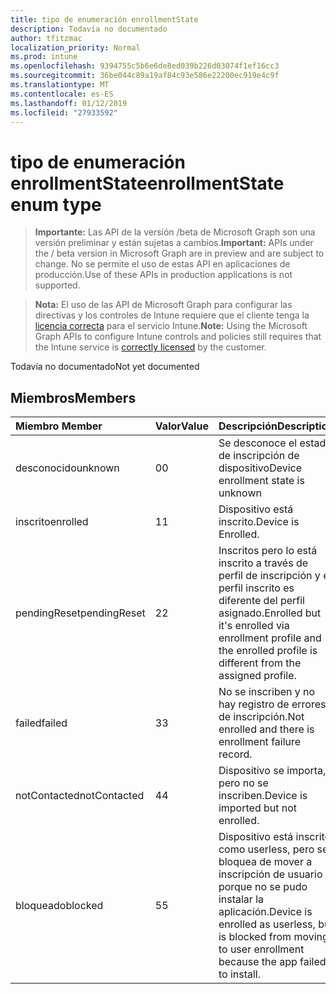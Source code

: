 ```yaml
---
title: tipo de enumeración enrollmentState
description: Todavía no documentado
author: tfitzmac
localization_priority: Normal
ms.prod: intune
ms.openlocfilehash: 9394755c5b6e6de8ed039b226d03074f1ef16cc3
ms.sourcegitcommit: 36be044c89a19af84c93e586e22200ec919e4c9f
ms.translationtype: MT
ms.contentlocale: es-ES
ms.lasthandoff: 01/12/2019
ms.locfileid: "27933592"
---
```

# <a name="enrollmentstate-enum-type"></a><span data-ttu-id="a9947-103">tipo de enumeración enrollmentState</span><span class="sxs-lookup"><span data-stu-id="a9947-103">enrollmentState enum type</span></span>

> <span data-ttu-id="a9947-104">**Importante:** Las API de la versión /beta de Microsoft Graph son una versión preliminar y están sujetas a cambios.</span><span class="sxs-lookup"><span data-stu-id="a9947-104">**Important:** APIs under the / beta version in Microsoft Graph are in preview and are subject to change.</span></span> <span data-ttu-id="a9947-105">No se permite el uso de estas API en aplicaciones de producción.</span><span class="sxs-lookup"><span data-stu-id="a9947-105">Use of these APIs in production applications is not supported.</span></span>

> <span data-ttu-id="a9947-106">**Nota:** El uso de las API de Microsoft Graph para configurar las directivas y los controles de Intune requiere que el cliente tenga la [licencia correcta](https://go.microsoft.com/fwlink/?linkid=839381) para el servicio Intune.</span><span class="sxs-lookup"><span data-stu-id="a9947-106">**Note:** Using the Microsoft Graph APIs to configure Intune controls and policies still requires that the Intune service is [correctly licensed](https://go.microsoft.com/fwlink/?linkid=839381) by the customer.</span></span>

<span data-ttu-id="a9947-107">Todavía no documentado</span><span class="sxs-lookup"><span data-stu-id="a9947-107">Not yet documented</span></span>
## <a name="members"></a><span data-ttu-id="a9947-108">Miembros</span><span class="sxs-lookup"><span data-stu-id="a9947-108">Members</span></span>
|<span data-ttu-id="a9947-109">Miembro	</span><span class="sxs-lookup"><span data-stu-id="a9947-109">Member</span></span>|<span data-ttu-id="a9947-110">Valor</span><span class="sxs-lookup"><span data-stu-id="a9947-110">Value</span></span>|<span data-ttu-id="a9947-111">Descripción</span><span class="sxs-lookup"><span data-stu-id="a9947-111">Description</span></span>|
|:---|:---|:---|
|<span data-ttu-id="a9947-112">desconocido</span><span class="sxs-lookup"><span data-stu-id="a9947-112">unknown</span></span>|<span data-ttu-id="a9947-113">0</span><span class="sxs-lookup"><span data-stu-id="a9947-113">0</span></span>|<span data-ttu-id="a9947-114">Se desconoce el estado de inscripción de dispositivo</span><span class="sxs-lookup"><span data-stu-id="a9947-114">Device enrollment state is unknown</span></span>|
|<span data-ttu-id="a9947-115">inscrito</span><span class="sxs-lookup"><span data-stu-id="a9947-115">enrolled</span></span>|<span data-ttu-id="a9947-116">1</span><span class="sxs-lookup"><span data-stu-id="a9947-116">1</span></span>|<span data-ttu-id="a9947-117">Dispositivo está inscrito.</span><span class="sxs-lookup"><span data-stu-id="a9947-117">Device is Enrolled.</span></span>|
|<span data-ttu-id="a9947-118">pendingReset</span><span class="sxs-lookup"><span data-stu-id="a9947-118">pendingReset</span></span>|<span data-ttu-id="a9947-119">2</span><span class="sxs-lookup"><span data-stu-id="a9947-119">2</span></span>|<span data-ttu-id="a9947-120">Inscritos pero lo está inscrito a través de perfil de inscripción y el perfil inscrito es diferente del perfil asignado.</span><span class="sxs-lookup"><span data-stu-id="a9947-120">Enrolled but it's enrolled via enrollment profile and the enrolled profile is different from the assigned profile.</span></span>|
|<span data-ttu-id="a9947-121">failed</span><span class="sxs-lookup"><span data-stu-id="a9947-121">failed</span></span>|<span data-ttu-id="a9947-122">3</span><span class="sxs-lookup"><span data-stu-id="a9947-122">3</span></span>|<span data-ttu-id="a9947-123">No se inscriben y no hay registro de errores de inscripción.</span><span class="sxs-lookup"><span data-stu-id="a9947-123">Not enrolled and there is enrollment failure record.</span></span>|
|<span data-ttu-id="a9947-124">notContacted</span><span class="sxs-lookup"><span data-stu-id="a9947-124">notContacted</span></span>|<span data-ttu-id="a9947-125">4</span><span class="sxs-lookup"><span data-stu-id="a9947-125">4</span></span>|<span data-ttu-id="a9947-126">Dispositivo se importa, pero no se inscriben.</span><span class="sxs-lookup"><span data-stu-id="a9947-126">Device is imported but not enrolled.</span></span>|
|<span data-ttu-id="a9947-127">bloqueado</span><span class="sxs-lookup"><span data-stu-id="a9947-127">blocked</span></span>|<span data-ttu-id="a9947-128">5</span><span class="sxs-lookup"><span data-stu-id="a9947-128">5</span></span>|<span data-ttu-id="a9947-129">Dispositivo está inscrito como userless, pero se bloquea de mover a inscripción de usuario porque no se pudo instalar la aplicación.</span><span class="sxs-lookup"><span data-stu-id="a9947-129">Device is enrolled as userless, but is blocked from moving to user enrollment because the app failed to install.</span></span>|





